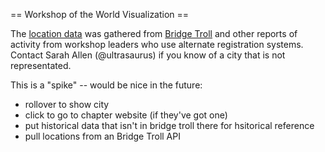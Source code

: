 == Workshop of the World Visualization ==

The [location data](https://docs.google.com/a/ultrasaurus.com/spreadsheet/ccc?key=0AjPWVMj9wWa6dDJOVE5DVTRxbjc2Vy1PMVlQTlh4eFE#gid=0) was gathered from [Bridge Troll](http://www.bridgetroll.org/) and other reports of activity from workshop leaders who use alternate registration systems.  Contact Sarah Allen (@ultrasaurus) if you know of a city that is not representated.

This is a "spike" -- would be nice in the future:

* rollover to show city
* click to go to chapter website (if they've got one)
* put historical data that isn't in bridge troll there for hsitorical reference
* pull locations from an Bridge Troll API

